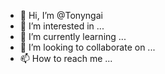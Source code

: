 - 👋 Hi, I’m @Tonyngai
- 👀 I’m interested in ...
- 🌱 I’m currently learning ...
- 💞️ I’m looking to collaborate on ...
- 📫 How to reach me ...

<!---
Tonyngai/Tonyngai is a ✨ special ✨ repository because its `README.md` (this file) appears on your GitHub profile.
You can click the Preview link to take a look at your changes.
--->
